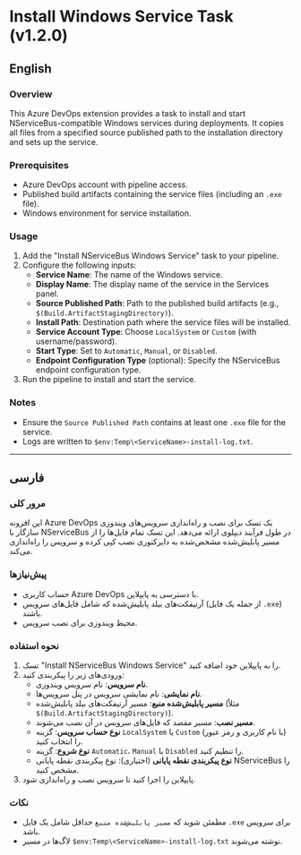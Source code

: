# Install Windows Service Task (v1.2.0)

## English

### Overview
This Azure DevOps extension provides a task to install and start NServiceBus-compatible Windows services during deployments. It copies all files from a specified source published path to the installation directory and sets up the service.

### Prerequisites
- Azure DevOps account with pipeline access.
- Published build artifacts containing the service files (including an `.exe` file).
- Windows environment for service installation.

### Usage
1. Add the "Install NServiceBus Windows Service" task to your pipeline.
2. Configure the following inputs:
   - **Service Name**: The name of the Windows service.
   - **Display Name**: The display name of the service in the Services panel.
   - **Source Published Path**: Path to the published build artifacts (e.g., `$(Build.ArtifactStagingDirectory)`).
   - **Install Path**: Destination path where the service files will be installed.
   - **Service Account Type**: Choose `LocalSystem` or `Custom` (with username/password).
   - **Start Type**: Set to `Automatic`, `Manual`, or `Disabled`.
   - **Endpoint Configuration Type** (optional): Specify the NServiceBus endpoint configuration type.
3. Run the pipeline to install and start the service.

### Notes
- Ensure the `Source Published Path` contains at least one `.exe` file for the service.
- Logs are written to `$env:Temp\<ServiceName>-install-log.txt`.

---

## فارسی

### مرور کلی
این افزونه Azure DevOps یک تسک برای نصب و راه‌اندازی سرویس‌های ویندوزی سازگار با NServiceBus در طول فرآیند دیپلوی ارائه می‌دهد. این تسک تمام فایل‌ها را از مسیر پابلیش‌شده مشخص‌شده به دایرکتوری نصب کپی کرده و سرویس را راه‌اندازی می‌کند.

### پیش‌نیازها
- حساب کاربری Azure DevOps با دسترسی به پایپلاین.
- آرتیفکت‌های بیلد پابلیش‌شده که شامل فایل‌های سرویس (از جمله یک فایل `.exe`) باشند.
- محیط ویندوزی برای نصب سرویس.

### نحوه استفاده
1. تسک "Install NServiceBus Windows Service" را به پایپلاین خود اضافه کنید.
2. ورودی‌های زیر را پیکربندی کنید:
   - **نام سرویس**: نام سرویس ویندوزی.
   - **نام نمایشی**: نام نمایشی سرویس در پنل سرویس‌ها.
   - **مسیر پابلیش‌شده منبع**: مسیر آرتیفکت‌های بیلد پابلیش‌شده (مثلاً `$(Build.ArtifactStagingDirectory)`).
   - **مسیر نصب**: مسیر مقصد که فایل‌های سرویس در آن نصب می‌شوند.
   - **نوع حساب سرویس**: گزینه `LocalSystem` یا `Custom` (با نام کاربری و رمز عبور) را انتخاب کنید.
   - **نوع شروع**: گزینه `Automatic`، `Manual` یا `Disabled` را تنظیم کنید.
   - **نوع پیکربندی نقطه پایانی** (اختیاری): نوع پیکربندی نقطه پایانی NServiceBus را مشخص کنید.
3. پایپلاین را اجرا کنید تا سرویس نصب و راه‌اندازی شود.

### نکات
- مطمئن شوید که `مسیر پابلیش‌شده منبع` حداقل شامل یک فایل `.exe` برای سرویس باشد.
- لاگ‌ها در مسیر `$env:Temp\<ServiceName>-install-log.txt` نوشته می‌شوند.
